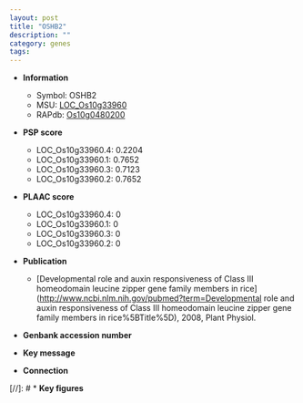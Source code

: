 ```yaml
---
layout: post
title: "OSHB2"
description: ""
category: genes
tags: 
---
```


* **Information**  
    + Symbol: OSHB2  
    + MSU: [LOC_Os10g33960](http://rice.plantbiology.msu.edu/cgi-bin/ORF_infopage.cgi?orf=LOC_Os10g33960)  
    + RAPdb: [Os10g0480200](http://rapdb.dna.affrc.go.jp/viewer/gbrowse_details/irgsp1?name=Os10g0480200)  

* **PSP score**  
    + LOC_Os10g33960.4: 0.2204 
    + LOC_Os10g33960.1: 0.7652 
    + LOC_Os10g33960.3: 0.7123 
    + LOC_Os10g33960.2: 0.7652 

* **PLAAC score**  
    + LOC_Os10g33960.4: 0 
    + LOC_Os10g33960.1: 0 
    + LOC_Os10g33960.3: 0 
    + LOC_Os10g33960.2: 0 

* **Publication**  
    + [Developmental role and auxin responsiveness of Class III homeodomain leucine zipper gene family members in rice](http://www.ncbi.nlm.nih.gov/pubmed?term=Developmental role and auxin responsiveness of Class III homeodomain leucine zipper gene family members in rice%5BTitle%5D), 2008, Plant Physiol.

* **Genbank accession number**  

* **Key message**  

* **Connection**  

[//]: # * **Key figures**  


